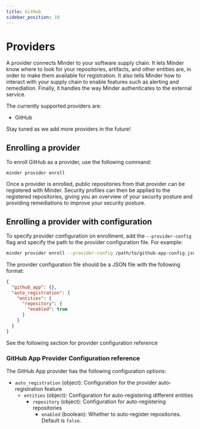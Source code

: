 ```yaml
---
title: GitHub
sidebar_position: 10
---
```


# Providers

A provider connects Minder to your software supply chain. It lets Minder know where to look for your repositories, artifacts,
and other entities are, in order to make them available for registration. It also tells Minder how to interact with your
supply chain to enable features such as alerting and remediation. Finally, it handles the way Minder authenticates
to the external service.

The currently supported providers are:
* GitHub

Stay tuned as we add more providers in the future!

## Enrolling a provider

To enroll GitHub as a provider, use the following command:
```
minder provider enroll
```

Once a provider is enrolled, public repositories from that provider can be registered with Minder. Security profiles
can then be applied to the registered repositories, giving you an overview of your security posture and providing
remediations to improve your security posture.

## Enrolling a provider with configuration

To specify provider configuration on enrollment, add the `--provider-config` flag and specify the path to the provider configuration file. For example:
```bash
minder provider enroll --provider-config /path/to/github-app-config.json
```

The provider configuration file should be a JSON file with the following format:
```json
{
  "github_app": {},
  "auto_registration": {
    "entities": {
      "repository": {
        "enabled": true
      }
    }
  }
}
```

See the following section for provider configuration reference

### GitHub App Provider Configuration reference

The GitHub App provider has the following configuration options:

* `auto_registration` (object): Configuration for the provider auto-registration feature
  * `entities` (object): Configuration for auto-registering different entities
    * `repository` (object): Configuration for auto-registering repositories
      * `enabled` (boolean): Whether to auto-register repositories. Default is `false`.
